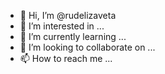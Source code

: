 - 👋 Hi, I’m @rudelizaveta
- 👀 I’m interested in ...
- 🌱 I’m currently learning ...
- 💞️ I’m looking to collaborate on ...
- 📫 How to reach me ...

<!---
rudelizaveta/rudelizaveta is a ✨ special ✨ repository because its `README.md` (this file) appears on your GitHub profile.
You can click the Preview link to take a look at your changes.
--->
